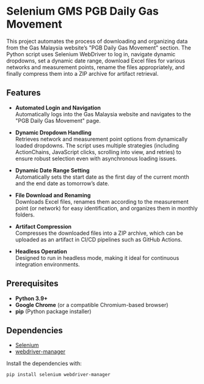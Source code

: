 # Selenium GMS PGB Daily Gas Movement
This project automates the process of downloading and organizing data from the Gas Malaysia website’s "PGB Daily Gas Movement" section. The Python script uses Selenium WebDriver to log in, navigate dynamic dropdowns, set a dynamic date range, download Excel files for various networks and measurement points, rename the files appropriately, and finally compress them into a ZIP archive for artifact retrieval.

## Features

- **Automated Login and Navigation**  
  Automatically logs into the Gas Malaysia website and navigates to the "PGB Daily Gas Movement" page.

- **Dynamic Dropdown Handling**  
  Retrieves network and measurement point options from dynamically loaded dropdowns. The script uses multiple strategies (including ActionChains, JavaScript clicks, scrolling into view, and retries) to ensure robust selection even with asynchronous loading issues.

- **Dynamic Date Range Setting**  
  Automatically sets the start date as the first day of the current month and the end date as tomorrow’s date.

- **File Download and Renaming**  
  Downloads Excel files, renames them according to the measurement point (or network) for easy identification, and organizes them in monthly folders.

- **Artifact Compression**  
  Compresses the downloaded files into a ZIP archive, which can be uploaded as an artifact in CI/CD pipelines such as GitHub Actions.

- **Headless Operation**  
  Designed to run in headless mode, making it ideal for continuous integration environments.

## Prerequisites

- **Python 3.9+**
- **Google Chrome** (or a compatible Chromium-based browser)
- **pip** (Python package installer)

## Dependencies

- [Selenium](https://pypi.org/project/selenium/)
- [webdriver-manager](https://pypi.org/project/webdriver-manager/)

Install the dependencies with:

```bash
pip install selenium webdriver-manager

